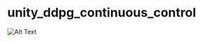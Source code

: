 # unity_ddpg_continuous_control

![Alt Text](https://github.com/{user}/{repo}/raw/master/path/to/image.gif)
